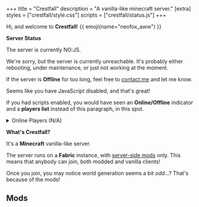+++
title = "Crestfall"
description = "A vanilla-like minecraft server."
[extra]
styles = ["crestfall/style.css"]
scripts = ["crestfall/status.js"]
+++

Hi, and welcome to **Crestfall**! {{ emoji(name="neofox_aww") }}

<div class="card-grid big">

<div class="card">

<strong class="title">Server Status</strong>

<div id="online-card" class="card-content hidden">

The server is currently <span id="online-indicator"><noscript>NO:JS</noscript></span>.

<div id="offline-message" class="hidden">

We're sorry, but the server is currently unreachable. It's probably either rebooting, under maintenance, or just not working at the moment.

If the server is **Offline** for too long, feel free to [contact me](@/socials/index.md) and let me know.

</div>
<noscript>
<div class="card-content">

Seems like you have JavaScript disabled, and that's great!

If you had scripts enabled, you would have seen an **Online/Offline** indicator and a **players list** instead of this paragraph, in this spot.

</div>
</noscript>
</div>

<details id="player-details" class="hidden fancy-list">
<summary>Online Players (<span id="player-counter">N/A</span>)</summary>

<ul id="players-list"></ul>

</details>

</div>

<div class="card">

<strong class="title">What's Crestfall?</strong>

<div class="card-content">

It's a **Minecraft** vanilla-like server.
    
The server runs on a **Fabric** instance, with [server-side mods](#mods) only. This means that anybody can join, both modded and vanilla clients!
    
Once you join, you may notice world generation seems a bit *odd*...? That's because of the mods!

</div>
</div>

</div>

## Mods
